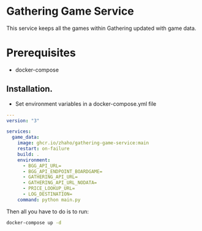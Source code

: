 # Gathering Game Service
This service keeps all the games within Gathering updated with game data.

# Prerequisites
* docker-compose

## Installation.
* Set environment variables in a docker-compose.yml file
```yaml
---
version: "3"

services:
  game_data:
    image: ghcr.io/zhaho/gathering-game-service:main
    restart: on-failure
    build: .
    environment:
      - BGG_API_URL=
      - BGG_API_ENDPOINT_BOARDGAME=
      - GATHERING_API_URL=
      - GATHERING_API_URL_NODATA=
      - PRICE_LOOKUP_URL=
      - LOG_DESTINATION=
    command: python main.py

```
Then all you have to do is to run:
```bash
docker-compose up -d
```
